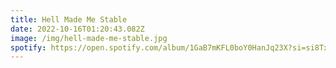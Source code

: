 ```yaml
---
title: Hell Made Me Stable
date: 2022-10-16T01:20:43.082Z
image: /img/hell-made-me-stable.jpg
spotify: https://open.spotify.com/album/1GaB7mKFL0boY0HanJq23X?si=si8TxIARRSiMcpEV1m-U6g
---
```

